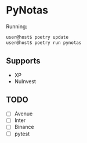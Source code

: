 # PyNotas

Running:

```bash
user@host$ poetry update
user@host$ poetry run pynotas
```

## Supports

- XP
- NuInvest

## TODO

- [ ] Avenue
- [ ] Inter
- [ ] Binance
- [ ] pytest
